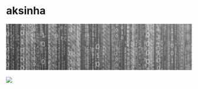 # aksinha

[![Header](https://github.com/ashutoshkumarsinha/aksinha/blob/main/header.jpeg "Header")](https://github.com/ashutoshkumarsinha/aksinha)

<img align="center" src="https://github-readme-stats.vercel.app/api/<CARD_TYPE>/?username=ashutoshkumarsinha&theme=<THEME_NAME>" />
